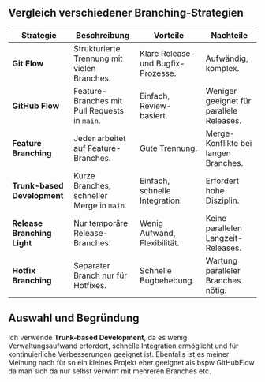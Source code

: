 ## Vergleich verschiedener Branching-Strategien

|Strategie|Beschreibung|Vorteile|Nachteile|
|---|---|---|---|
|**Git Flow**|Strukturierte Trennung mit vielen Branches.|Klare Release- und Bugfix-Prozesse.|Aufwändig, komplex.|
|**GitHub Flow**|Feature-Branches mit Pull Requests in `main`.|Einfach, Review-basiert.|Weniger geeignet für parallele Releases.|
|**Feature Branching**|Jeder arbeitet auf Feature-Branches.|Gute Trennung.|Merge-Konflikte bei langen Branches.|
|**Trunk-based Development**|Kurze Branches, schneller Merge in `main`.|Einfach, schnelle Integration.|Erfordert hohe Disziplin.|
|**Release Branching Light**|Nur temporäre Release-Branches.|Wenig Aufwand, Flexibilität.|Keine parallelen Langzeit-Releases.|
|**Hotfix Branching**|Separater Branch nur für Hotfixes.|Schnelle Bugbehebung.|Wartung paralleler Branches nötig.|

## Auswahl und Begründung

Ich verwende **Trunk-based Development**, da es wenig Verwaltungsaufwand erfordert, schnelle Integration ermöglicht und für kontinuierliche Verbesserungen geeignet ist.
Ebenfalls ist es meiner Meinung nach für so ein kleines Projekt eher geeignet als bspw GitHubFlow da man sich da nur selbst verwirrt mit mehreren Branches etc. 
